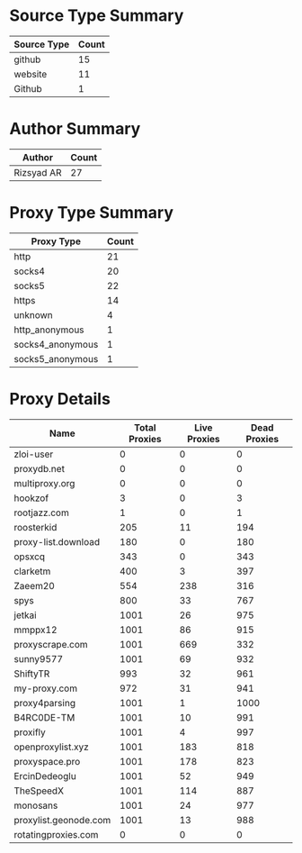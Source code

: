 # Source Type Summary

| Source Type | Count |
|-------------|-------|
| github | 15 |
| website | 11 |
| Github | 1 |


# Author Summary

| Author | Count |
|--------|-------|
| Rizsyad AR | 27 |


# Proxy Type Summary

| Proxy Type | Count |
|------------|-------|
| http | 21 |
| socks4 | 20 |
| socks5 | 22 |
| https | 14 |
| unknown | 4 |
| http_anonymous | 1 |
| socks4_anonymous | 1 |
| socks5_anonymous | 1 |


# Proxy Details

| Name | Total Proxies | Live Proxies | Dead Proxies |
|------|---------------|--------------|---------------|
| zloi-user | 0 | 0 | 0 |
| proxydb.net | 0 | 0 | 0 |
| multiproxy.org | 0 | 0 | 0 |
| hookzof | 3 | 0 | 3 |
| rootjazz.com | 1 | 0 | 1 |
| roosterkid | 205 | 11 | 194 |
| proxy-list.download | 180 | 0 | 180 |
| opsxcq | 343 | 0 | 343 |
| clarketm | 400 | 3 | 397 |
| Zaeem20 | 554 | 238 | 316 |
| spys | 800 | 33 | 767 |
| jetkai | 1001 | 26 | 975 |
| mmppx12 | 1001 | 86 | 915 |
| proxyscrape.com | 1001 | 669 | 332 |
| sunny9577 | 1001 | 69 | 932 |
| ShiftyTR | 993 | 32 | 961 |
| my-proxy.com | 972 | 31 | 941 |
| proxy4parsing | 1001 | 1 | 1000 |
| B4RC0DE-TM | 1001 | 10 | 991 |
| proxifly | 1001 | 4 | 997 |
| openproxylist.xyz | 1001 | 183 | 818 |
| proxyspace.pro | 1001 | 178 | 823 |
| ErcinDedeoglu | 1001 | 52 | 949 |
| TheSpeedX | 1001 | 114 | 887 |
| monosans | 1001 | 24 | 977 |
| proxylist.geonode.com | 1001 | 13 | 988 |
| rotatingproxies.com | 0 | 0 | 0 |
